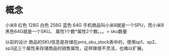 # 概念
小米8    红色    128G
        白色     256G
        蓝色     64G
手机商品叫小米8就是一个SPU，而小米8黑色64G就是一个SKU。
属性1个数*属性2个数。。。= sku数量

以前的设计
商品的SKU信息是存储在pms_sku_stock表中的，使用sp1、sp2、sp3这三个属性来存储商品的销售属性，这样做很不灵活，也难以扩展。
